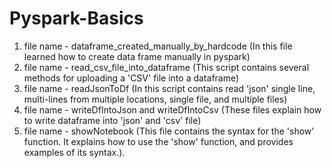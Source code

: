 # Pyspark-Basics

1) file name - dataframe_created_manually_by_hardcode (In this file learned how to create data frame manually in pyspark)
2) file name - read_csv_file_into_dataframe (This script contains several methods for uploading a 'CSV' file into a dataframe)
3) file name - readJsonToDf (In this script contains read 'json' single line, multi-lines from multiple locations, single file, and multiple files)  
4) file name - writeDfIntoJson and writeDfIntoCsv (These files explain how to write dataframe into 'json' and 'csv' file)
5) file name - showNotebook (This file contains the syntax for the 'show' function. It explains how to use the 'show' function, and provides examples of its syntax.).
